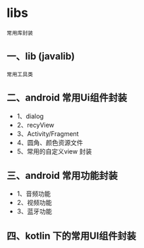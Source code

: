 # libs 
    常用库封装
## 一、lib (javalib)
    常用工具类
## 二、android 常用Ui组件封装
   * 1、dialog
   * 2、recyView
   * 3、Activity/Fragment
   * 4、圆角、颜色资源文件
   * 5、常用的自定义view 封装
## 三、android 常用功能封装
  * 1、音频功能
  * 2、视频功能
  * 3、蓝牙功能

## 四、kotlin 下的常用UI组件封装








